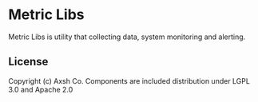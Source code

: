 Metric Libs
==============

Metric Libs is utility that collecting data, system monitoring and alerting.

License
---------

Copyright (c) Axsh Co.
Components are included distribution under LGPL 3.0 and Apache 2.0
